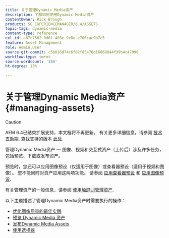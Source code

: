 ```yaml
---
title: 关于管理Dynamic Media资产
description: 了解如何使用Dynamic Media资产
contentOwner: Rick Brough
products: SG_EXPERIENCEMANAGER/6.4/ASSETS
topic-tags: dynamic-media
content-type: reference
exl-id: a87c7562-0d61-403e-9e8e-e706cac9b7c5
feature: Asset Management
role: Admin,User
source-git-commit: c5b816d74c6f02f85476d16868844f39b4c47996
workflow-type: tm+mt
source-wordcount: '154'
ht-degree: 13%

---
```


# 关于管理Dynamic Media资产 {#managing-assets}

>[!CAUTION]
>
>AEM 6.4已结束扩展支持，本文档将不再更新。 有关更多详细信息，请参阅 [技术支助期](https://helpx.adobe.com/cn/support/programs/eol-matrix.html). 查找支持的版本 [此处](https://experienceleague.adobe.com/docs/).

管理Dynamic Media资产 — 图像、视频和交互式资产（上传后）涉及许多任务，包括预览、下载或发布资产。

预览时，您还可以应用图像预设（仅适用于图像）或查看器预设（适用于视频和图像）。 您不能同时对资产应用这两项功能。 请参阅 [应用查看器预设](viewer-presets.md) 和 [应用图像预设](image-presets.md).

有关管理资产的一般信息，请参阅 [使用触屏UI管理资产](managing-assets-touch-ui.md).

以下主题描述了管理Dynamic Media资产时需要执行的操作：

* [优化图像质量的最佳实践](best-practices-for-optimizing-the-quality-of-your-images.md)
* [预览 Dynamic Media 资产](previewing-assets.md)
* [发布Dynamic Media Assets](publishing-dynamicmedia-assets.md)
* [使用选择器](working-with-selectors.md)
